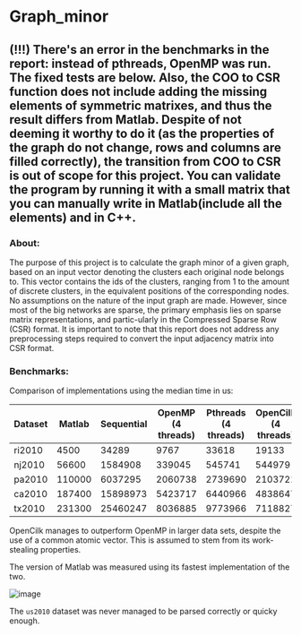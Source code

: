 # Graph_minor

## (!!!) There's an error in the benchmarks in the report: instead of pthreads, OpenMP was run. The fixed tests are below. Also, the COO to CSR function does not include adding the missing elements of symmetric matrixes, and thus the result differs from Matlab. Despite of not deeming it worthy to do it (as the properties of the graph do not change, rows and columns are filled correctly), the transition from COO to CSR is out of scope for this project. You can validate the program by running it with a small matrix that you can manually write in Matlab(include all the elements) and in C++.

### **About:**

The purpose of this project is to calculate the graph minor of a given graph, based on an input vector denoting the clusters each original node belongs to. This vector contains the ids of the
clusters, ranging from 1 to the amount of discrete clusters, in the equivalent positions of the corresponding nodes. No assumptions on the nature of the input graph are made. However, since most of the big networks are sparse, the primary emphasis lies on sparse matrix representations, and partic-ularly in the Compressed Sparse Row (CSR) format. It is important to note that this report does not address any preprocessing steps required to convert the input adjacency matrix into CSR format.

### **Benchmarks:**

Comparison of implementations using the median time in us:

| Dataset | Matlab |  Sequential | OpenMP (4 threads) | Pthreads  (4 threads) | OpenCilk  (4 threads)|
|---------|-----------|-----------|----------|---------| -----------|
| ri2010  | 4500 | 34289 | 9767 | 33618 |  19133 |
| nj2010  | 56600 |1584908 | 339045 | 545741 | 544979 |
| pa2010  | 110000 |6037295 | 2060738 | 2739690 | 2103721 |
| ca2010  | 187400 |15898973  | 5423717 | 6440966 | 4838647 | 
| tx2010 | 231300 |25460247 | 8036885 | 9773966 | 7118827 |

OpenCilk manages to outperform OpenMP in larger data sets, despite the use of a common atomic vector. This is assumed to stem from its work-stealing properties.

The version of Matlab was measured using its fastest implementation of the two.

![image](https://github.com/kchristin22/Graph_minor/assets/74819775/9bd03d4f-7ee9-4f6e-95d5-73285d22b585)

 The `us2010` dataset was never managed to be parsed correctly or quicky enough.
       

